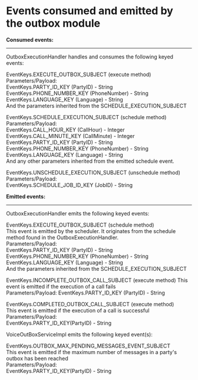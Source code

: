 # Events consumed and emitted by the outbox module #

**Consumed events:**


---


OutboxExecutionHandler handles and consumes the following keyed events:

EventKeys.EXECUTE\_OUTBOX\_SUBJECT (execute method)<br />
Parameters/Payload:<br />
EventKeys.PARTY\_ID\_KEY (PartyID) - String<br />
EventKeys.PHONE\_NUMBER\_KEY (PhoneNumber) - String<br />
EventKeys.LANGUAGE\_KEY (Language) - String<br />
And the parameters inherited from the SCHEDULE\_EXECUTION\_SUBJECT

EventKeys.SCHEDULE\_EXECUTION\_SUBJECT (schedule method)<br />
Parameters/Payload:<br />
EventKeys.CALL\_HOUR\_KEY (CallHour) - Integer<br />
EventKeys.CALL\_MINUTE\_KEY (CallMinute) - Integer<br />
EventKeys.PARTY\_ID\_KEY (PartyID) - String<br />
EventKeys.PHONE\_NUMBER\_KEY (PhoneNumber) - String<br />
EventKeys.LANGUAGE\_KEY (Language) - String<br />
And any other parameters inherited from the emitted schedule event.

EventKeys.UNSCHEDULE\_EXECUTION\_SUBJECT (unschedule method)<br />
Parameters/Payload:<br />
EventKeys.SCHEDULE\_JOB\_ID\_KEY (JobID) - String

**Emitted events:**



---


OutboxExecutionHandler emits the following keyed events:

EventKeys.EXECUTE\_OUTBOX\_SUBJECT (schedule method)<br />
This event is emitted by the scheduler. It originates from the schedule method found in the OutboxExecutionHandler.<br />
Parameters/Payload:<br />
EventKeys.PARTY\_ID\_KEY (PartyID) - String<br />
EventKeys.PHONE\_NUMBER\_KEY (PhoneNumber) - String<br />
EventKeys.LANGUAGE\_KEY (Language) - String<br />
And the parameters inherited from the SCHEDULE\_EXECUTION\_SUBJECT

EventKeys.INCOMPLETE\_OUTBOX\_CALL\_SUBJECT (execute method) This event is emitted if the execution of a call fails<br />
Parameters/Payload: EventKeys.PARTY\_ID\_KEY (PartyID) - String

EventKeys.COMPLETED\_OUTBOX\_CALL\_SUBJECT (execute method)<br />
This event is emitted if the execution of a call is successful<br />
Parameters/Payload:<br />
EventKeys.PARTY\_ID\_KEY(PartyID) - String

VoiceOutBoxServiceImpl emits the following keyed event(s):

EventKeys.OUTBOX\_MAX\_PENDING\_MESSAGES\_EVENT\_SUBJECT<br />
This event is emitted if the maximum number of messages in a party's outbox has been reached<br />
Parameters/Payload:<br />
EventKeys.PARTY\_ID\_KEY(PartyID) - String